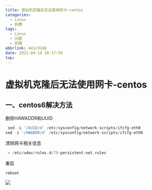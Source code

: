 ```yaml
---
title: 虚拟机克隆后无法使用网卡-centos
categories:
  - Linux
  - 折腾
tags:
  - Linux
  - 问题
  - 折腾
abbrlink: 441c9188
date: 2021-04-19 10:17:59
top:
---
```



# 虚拟机克隆后无法使用网卡-centos
## 一、centos6解决方法
 删除HAWADDR和UUID

``` groovy
 sed -i '/UUID/d' /etc/sysconfig/network-scripts/ifcfg-eth0
sed -i '/HWADDR/d' /etc/sysconfig/network-scripts/ifcfg-eth0
```
清除网卡相关信息
``` elixir
 > /etc/udev/rules.d/70-persistent-net.rules
```
重启
``` ebnf
reboot
```

![](https://storage.freecplus.top//images/2021/20210419102030.png)